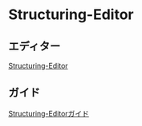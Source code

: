 # Structuring-Editor  

## エディター  
[Structuring-Editor](https://yu-ki-m.github.io/Structuring-Editor/tool/)  

## ガイド
[Structuring-Editorガイド](https://yu-ki-m.github.io/Structuring-Editor/manual/)  

